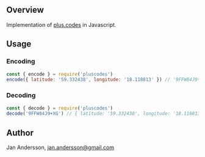 ## Overview

Implementation of [plus.codes](https://plus.codes) in Javascript.

## Usage

### Encoding

```javascript
const { encode } = require('pluscodes')
encode({ latitude: '59.332438', longitude: '18.118813' }) // '9FFW84J9+XG'
```

### Decoding

```javascript
const { decode } = require('pluscodes')
decode('9FFW84J9+XG') // { latitude: '59.332438', longitude: '18.118813' }
```

## Author

Jan Andersson, jan.andersson@gmail.com
